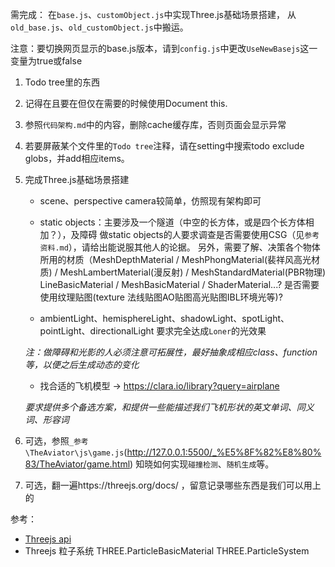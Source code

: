 需完成：
在`base.js`、`customObject.js`中实现Three.js基础场景搭建，
从`old_base.js`、`old_customObject.js`中搬运。

注意：要切换网页显示的base.js版本，请到`config.js`中更改`UseNewBasejs`这一变量为true或false

1. Todo tree里的东西
2. 记得在且要在但仅在需要的时候使用Document this.
3. 参照`代码架构.md`中的内容，删除cache缓存库，否则页面会显示异常
5. 若要屏蔽某个文件里的`Todo tree`注释，请在setting中搜索todo exclude globs，并add相应items。
4. 完成Three.js基础场景搭建
    - scene、perspective camera较简单，仿照现有架构即可

    - static objects：主要涉及一个隧道（中空的长方体，或是四个长方体相加？），及障碍
      做static objects的人要求调查是否需要使用CSG（见`参考资料.md`），请给出能说服其他人的论据。
      另外，需要了解、决策各个物体所用的材质（MeshDepthMaterial / MeshPhongMaterial(裴祥风高光材质) / MeshLambertMaterial(漫反射) / MeshStandardMaterial(PBR物理) LineBasicMaterial  / MeshBasicMaterial / ShaderMaterial...?
      是否需要使用纹理贴图(texture 法线贴图AO贴图高光贴图IBL环境光等)?
    - ambientLight、hemisphereLight、shadowLight、spotLight、pointLight、directionalLight
      要求完全达成`Loner`的光效果 

    *注：做障碍和光影的人必须注意可拓展性，最好抽象成相应class、function等，以便之后生成动态的变化*

    - 找合适的飞机模型 -> https://clara.io/library?query=airplane 

    *要求提供多个备选方案，和提供一些能描述我们飞机形状的英文单词、同义词、形容词*
5. 可选，参照`_参考\TheAviator\js\game.js`(http://127.0.0.1:5500/_%E5%8F%82%E8%80%83/TheAviator/game.html) 知晓如何实现`碰撞检测`、`随机生成`等。
6. 可选，翻一遍https://threejs.org/docs/ ，留意记录哪些东西是我们可以用上的

参考：
- [Threejs api](https://threejs.org/docs/#examples/en/math/convexhull/VertexNode)
- Threejs 粒子系统 THREE.ParticleBasicMaterial THREE.ParticleSystem